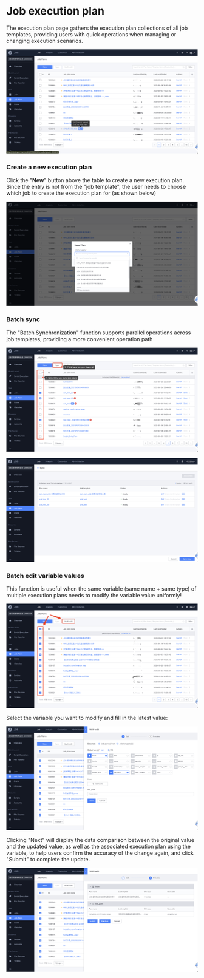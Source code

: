 # Job execution plan

The execution plan page gathers the execution plan collections of all job templates, providing users with quick operations when managing or changing execution scenarios.

![image-20241029172511712](media/image-20241029172511712.png)

### Create a new execution plan

Click the "**New**" button above the table to create a new execution plan. Since the entry is not from the "job template", the user needs to choose which job to create the execution plan for (as shown below)

![image-20241029172606265](media/image-20241029172606265.png)

### Batch sync

The "Batch Synchronization" function supports parallel operations across job templates, providing a more convenient operation path

![image-20241029172952416](media/image-20241029172952416.png)

![image-20241029173028239](media/image-20241029173028239.png)

### Batch edit variable values

This function is useful when the same variable (same name + same type) of multiple execution plans needs to modify the variable value uniformly!

![image-20241029182756650](media/image-20241029182756650.png)

Select the variable you want to modify and fill in the latest value:

![image-20241029182906342](media/image-20241029182906342.png)

Clicking "Next" will display the data comparison between the original value and the updated value, as well as the associated execution plan using the variable, to help users confirm the accuracy of the change again, and click "Submit" to complete the update.

![image-20241029182940601](media/image-20241029182940601.png)
